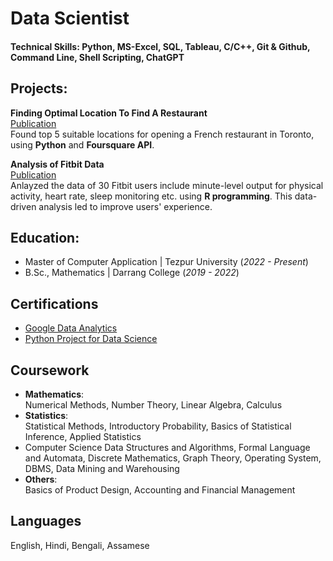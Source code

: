 # Data Scientist

#### Technical Skills: Python, MS-Excel, SQL, Tableau, C/C++, Git & Github, Command Line, Shell Scripting, ChatGPT

## Projects:
**Finding Optimal Location To Find A Restaurant**  
[Publication](https://www.linkedin.com/pulse/finding-optimal-location-open-restaurant-subrojyoti-paul/)  
Found top 5 suitable locations for opening a French restaurant in Toronto, using **Python** and **Foursquare API**.

**Analysis of Fitbit Data**  
[Publication](https://www.kaggle.com/code/subrojyotipaul/fitbit-data-analysis)  
Anlayzed the data of 30 Fitbit users include minute-level output for physical activity, heart rate, sleep monitoring etc. using **R programming**. This data-driven analysis led to improve users' experience.

## Education:
- Master of Computer Application | Tezpur University (_2022 - Present_)
- B.Sc., Mathematics | Darrang College (_2019 - 2022_)

## Certifications
- [Google Data Analytics](https://coursera.org/share/66f4248668dae6439e14c2a99843af62)
- [Python Project for Data Science](https://coursera.org/share/6aebee4e6ff4dd8ad368dd2c83140a27)

## Coursework
- **Mathematics**:  
    Numerical Methods, Number Theory, Linear Algebra, Calculus
- **Statistics**:  
    Statistical Methods, Introductory Probability, Basics of Statistical Inference, Applied Statistics
- Computer Science
    Data Structures and Algorithms, Formal Language and Automata, Discrete Mathematics, Graph Theory, Operating System, DBMS, Data Mining and Warehousing
- **Others**:  
    Basics of Product Design, Accounting and Financial Management

## Languages
English, Hindi, Bengali, Assamese


